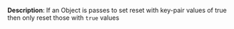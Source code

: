__Description__: If an Object is passes to set reset with key-pair values of true then only reset those with `true` values